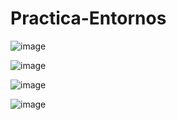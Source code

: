 # Practica-Entornos

![image](https://user-images.githubusercontent.com/63640364/223216186-d78add43-f7c4-489e-894d-2d4001d99196.png)

![image](https://user-images.githubusercontent.com/63640364/223216321-03359f1f-e46e-453d-bcf7-2d0c40465005.png)

![image](https://user-images.githubusercontent.com/63640364/223216441-7ea55d2c-75fb-4441-9973-235601cc7ad1.png)

![image](https://user-images.githubusercontent.com/63640364/223216624-792dded6-5eb1-45e5-9487-5c69a51a6544.png)
